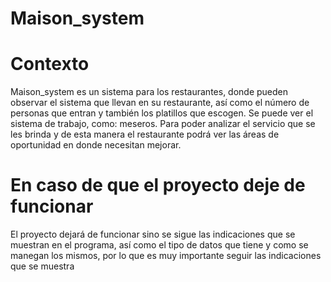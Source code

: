 # Maison_system
# Contexto
Maison_system es un sistema para los restaurantes, donde pueden observar el sistema que llevan en su restaurante, así como el número de personas que entran y también los platillos que escogen. Se puede ver el sistema de trabajo, como: meseros. Para poder analizar el servicio que se les brinda y de esta manera el restaurante podrá ver las áreas de oportunidad en donde necesitan mejorar.
# En caso de que el proyecto deje de funcionar
El proyecto dejará de funcionar sino se sigue las indicaciones que se muestran en el programa, así como el tipo de datos que tiene y como se manegan los mismos, por lo que es muy importante seguir las indicaciones que se muestra
